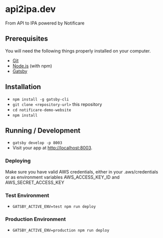 # api2ipa.dev

From API to IPA powered by Notificare

## Prerequisites

You will need the following things properly installed on your computer.

* [Git](https://git-scm.com/)
* [Node.js](https://nodejs.org/) (with npm)
* [Gatsby](https://www.gatsbyjs.org/)

## Installation

* `npm install -g gatsby-cli`
* `git clone <repository-url>` this repository
* `cd notificare-demo-website`
* `npm install`

## Running / Development

* `gatsby develop -p 8003`
* Visit your app at [http://localhost:8003](http://localhost:8003).

### Deploying

Make sure you have valid AWS credentials, either in your .aws/credentials or as environment variables AWS_ACCESS_KEY_ID and AWS_SECRET_ACCESS_KEY

### Test Environment
* `GATSBY_ACTIVE_ENV=test npm run deploy`

### Production Environment
* `GATSBY_ACTIVE_ENV=production npm run deploy`
